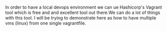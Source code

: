 In order to have a local devops environment we can ue Hashicorp's Vagrant tool which is free and and excellent tool
out there.We can do a lot of things with this tool. I will be trying to demonstrate here as how to have multiple
vms (linux) from one single vagrantfile.
